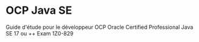 # OCP Java SE 
Guide d'étude pour le développeur OCP Oracle Certified Professional Java SE 17 ou ++ Exam 1Z0-829
